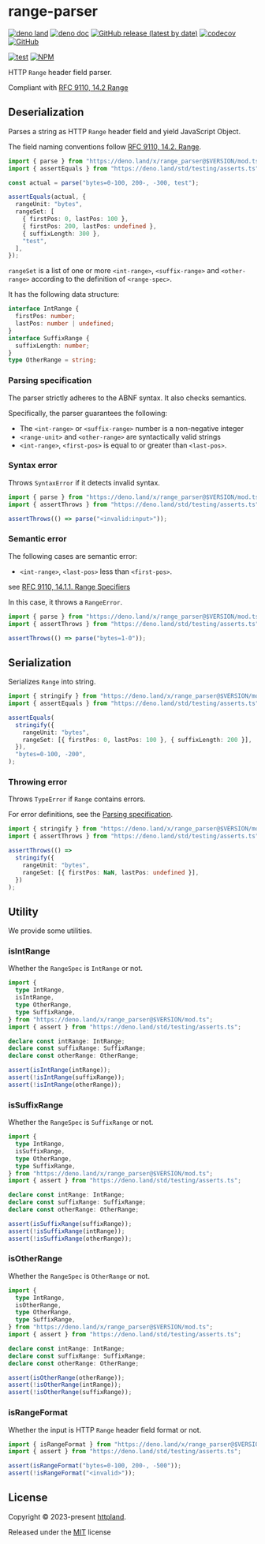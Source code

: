 # range-parser

[![deno land](http://img.shields.io/badge/available%20on-deno.land/x-lightgrey.svg?logo=deno)](https://deno.land/x/range_parser)
[![deno doc](https://doc.deno.land/badge.svg)](https://doc.deno.land/https/deno.land/x/range_parser/mod.ts)
[![GitHub release (latest by date)](https://img.shields.io/github/v/release/httpland/range-parser)](https://github.com/httpland/range-parser/releases)
[![codecov](https://codecov.io/github/httpland/range-parser/branch/main/graph/badge.svg?token=MNFZEQH8OK)](https://codecov.io/gh/httpland/range-parser)
[![GitHub](https://img.shields.io/github/license/httpland/range-parser)](https://github.com/httpland/range-parser/blob/main/LICENSE)

[![test](https://github.com/httpland/range-parser/actions/workflows/test.yaml/badge.svg)](https://github.com/httpland/range-parser/actions/workflows/test.yaml)
[![NPM](https://nodei.co/npm/@httpland/range-parser.png?mini=true)](https://nodei.co/npm/@httpland/range-parser/)

HTTP `Range` header field parser.

Compliant with
[RFC 9110, 14.2 Range](https://www.rfc-editor.org/rfc/rfc9110#section-14.2)

## Deserialization

Parses a string as HTTP `Range` header field and yield JavaScript Object.

The field naming conventions follow
[RFC 9110, 14.2. Range](https://www.rfc-editor.org/rfc/rfc9110#section-14.2).

```ts
import { parse } from "https://deno.land/x/range_parser@$VERSION/mod.ts";
import { assertEquals } from "https://deno.land/std/testing/asserts.ts";

const actual = parse("bytes=0-100, 200-, -300, test");

assertEquals(actual, {
  rangeUnit: "bytes",
  rangeSet: [
    { firstPos: 0, lastPos: 100 },
    { firstPos: 200, lastPos: undefined },
    { suffixLength: 300 },
    "test",
  ],
});
```

`rangeSet` is a list of one or more `<int-range>`, `<suffix-range>` and
`<other-range>` according to the definition of `<range-spec>`.

It has the following data structure:

```ts
interface IntRange {
  firstPos: number;
  lastPos: number | undefined;
}
interface SuffixRange {
  suffixLength: number;
}
type OtherRange = string;
```

### Parsing specification

The parser strictly adheres to the ABNF syntax. It also checks semantics.

Specifically, the parser guarantees the following:

- The `<int-range>` or `<suffix-range>` number is a non-negative integer
- `<range-unit>` and `<other-range>` are syntactically valid strings
- `<int-range>`, `<first-pos>` is equal to or greater than `<last-pos>`.

### Syntax error

Throws `SyntaxError` if it detects invalid syntax.

```ts
import { parse } from "https://deno.land/x/range_parser@$VERSION/mod.ts";
import { assertThrows } from "https://deno.land/std/testing/asserts.ts";

assertThrows(() => parse("<invalid:input>"));
```

### Semantic error

The following cases are semantic error:

- `<int-range>`, `<last-pos>` less than `<first-pos>`.

see
[RFC 9110, 14.1.1. Range Specifiers](https://www.rfc-editor.org/rfc/rfc9110#section-14.1.1-6)

In this case, it throws a `RangeError`.

```ts
import { parse } from "https://deno.land/x/range_parser@$VERSION/mod.ts";
import { assertThrows } from "https://deno.land/std/testing/asserts.ts";

assertThrows(() => parse("bytes=1-0"));
```

## Serialization

Serializes `Range` into string.

```ts
import { stringify } from "https://deno.land/x/range_parser@$VERSION/mod.ts";
import { assertEquals } from "https://deno.land/std/testing/asserts.ts";

assertEquals(
  stringify({
    rangeUnit: "bytes",
    rangeSet: [{ firstPos: 0, lastPos: 100 }, { suffixLength: 200 }],
  }),
  "bytes=0-100, -200",
);
```

### Throwing error

Throws `TypeError` if `Range` contains errors.

For error definitions, see the [Parsing specification](#parsing-specification).

```ts
import { stringify } from "https://deno.land/x/range_parser@$VERSION/mod.ts";
import { assertThrows } from "https://deno.land/std/testing/asserts.ts";

assertThrows(() =>
  stringify({
    rangeUnit: "bytes",
    rangeSet: [{ firstPos: NaN, lastPos: undefined }],
  })
);
```

## Utility

We provide some utilities.

### isIntRange

Whether the `RangeSpec` is `IntRange` or not.

```ts
import {
  type IntRange,
  isIntRange,
  type OtherRange,
  type SuffixRange,
} from "https://deno.land/x/range_parser@$VERSION/mod.ts";
import { assert } from "https://deno.land/std/testing/asserts.ts";

declare const intRange: IntRange;
declare const suffixRange: SuffixRange;
declare const otherRange: OtherRange;

assert(isIntRange(intRange));
assert(!isIntRange(suffixRange));
assert(!isIntRange(otherRange));
```

### isSuffixRange

Whether the `RangeSpec` is `SuffixRange` or not.

```ts
import {
  type IntRange,
  isSuffixRange,
  type OtherRange,
  type SuffixRange,
} from "https://deno.land/x/range_parser@$VERSION/mod.ts";
import { assert } from "https://deno.land/std/testing/asserts.ts";

declare const intRange: IntRange;
declare const suffixRange: SuffixRange;
declare const otherRange: OtherRange;

assert(isSuffixRange(suffixRange));
assert(!isSuffixRange(intRange));
assert(!isSuffixRange(otherRange));
```

### isOtherRange

Whether the `RangeSpec` is `OtherRange` or not.

```ts
import {
  type IntRange,
  isOtherRange,
  type OtherRange,
  type SuffixRange,
} from "https://deno.land/x/range_parser@$VERSION/mod.ts";
import { assert } from "https://deno.land/std/testing/asserts.ts";

declare const intRange: IntRange;
declare const suffixRange: SuffixRange;
declare const otherRange: OtherRange;

assert(isOtherRange(otherRange));
assert(!isOtherRange(intRange));
assert(!isOtherRange(suffixRange));
```

### isRangeFormat

Whether the input is HTTP `Range` header field format or not.

```ts
import { isRangeFormat } from "https://deno.land/x/range_parser@$VERSION/mod.ts";
import { assert } from "https://deno.land/std/testing/asserts.ts";

assert(isRangeFormat("bytes=0-100, 200-, -500"));
assert(!isRangeFormat("<invalid>"));
```

## License

Copyright © 2023-present [httpland](https://github.com/httpland).

Released under the [MIT](./LICENSE) license

